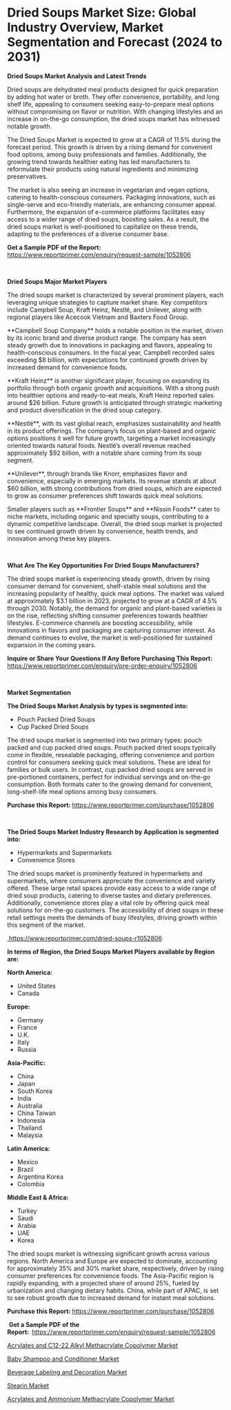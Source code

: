 <p><h1>Dried Soups Market Size: Global Industry Overview, Market Segmentation and Forecast (2024 to 2031)</h1></p><p><strong>Dried Soups Market Analysis and Latest Trends</strong></p>
<p><p>Dried soups are dehydrated meal products designed for quick preparation by adding hot water or broth. They offer convenience, portability, and long shelf life, appealing to consumers seeking easy-to-prepare meal options without compromising on flavor or nutrition. With changing lifestyles and an increase in on-the-go consumption, the dried soups market has witnessed notable growth.</p><p>The Dried Soups Market is expected to grow at a CAGR of 11.5% during the forecast period. This growth is driven by a rising demand for convenient food options, among busy professionals and families. Additionally, the growing trend towards healthier eating has led manufacturers to reformulate their products using natural ingredients and minimizing preservatives. </p><p>The market is also seeing an increase in vegetarian and vegan options, catering to health-conscious consumers. Packaging innovations, such as single-serve and eco-friendly materials, are enhancing consumer appeal. Furthermore, the expansion of e-commerce platforms facilitates easy access to a wider range of dried soups, boosting sales. As a result, the dried soups market is well-positioned to capitalize on these trends, adapting to the preferences of a diverse consumer base.</p></p>
<p><strong>Get a Sample PDF of the Report:&nbsp;</strong> <a href="https://www.reportprimer.com/enquiry/request-sample/1052806">https://www.reportprimer.com/enquiry/request-sample/1052806</a></p>
<p>&nbsp;</p>
<p><strong>Dried Soups Major Market Players</strong></p>
<p><p>The dried soups market is characterized by several prominent players, each leveraging unique strategies to capture market share. Key competitors include Campbell Soup, Kraft Heinz, Nestlé, and Unilever, along with regional players like Acecook Vietnam and Baxters Food Group.</p><p>**Campbell Soup Company** holds a notable position in the market, driven by its iconic brand and diverse product range. The company has seen steady growth due to innovations in packaging and flavors, appealing to health-conscious consumers. In the fiscal year, Campbell recorded sales exceeding $8 billion, with expectations for continued growth driven by increased demand for convenience foods.</p><p>**Kraft Heinz** is another significant player, focusing on expanding its portfolio through both organic growth and acquisitions. With a strong push into healthier options and ready-to-eat meals, Kraft Heinz reported sales around $26 billion. Future growth is anticipated through strategic marketing and product diversification in the dried soup category.</p><p>**Nestlé**, with its vast global reach, emphasizes sustainability and health in its product offerings. The company’s focus on plant-based and organic options positions it well for future growth, targeting a market increasingly oriented towards natural foods. Nestlé’s overall revenue reached approximately $92 billion, with a notable share coming from its soup segment.</p><p>**Unilever**, through brands like Knorr, emphasizes flavor and convenience, especially in emerging markets. Its revenue stands at about $60 billion, with strong contributions from dried soups, which are expected to grow as consumer preferences shift towards quick meal solutions.</p><p>Smaller players such as **Frontier Soups** and **Nissin Foods** cater to niche markets, including organic and specialty soups, contributing to a dynamic competitive landscape. Overall, the dried soup market is projected to see continued growth driven by convenience, health trends, and innovation among these key players.</p></p>
<p>&nbsp;</p>
<p><strong>What Are The Key Opportunities For Dried Soups Manufacturers?</strong></p>
<p><p>The dried soups market is experiencing steady growth, driven by rising consumer demand for convenient, shelf-stable meal solutions and the increasing popularity of healthy, quick meal options. The market was valued at approximately $3.1 billion in 2023, projected to grow at a CAGR of 4.5% through 2030. Notably, the demand for organic and plant-based varieties is on the rise, reflecting shifting consumer preferences towards healthier lifestyles. E-commerce channels are boosting accessibility, while innovations in flavors and packaging are capturing consumer interest. As demand continues to evolve, the market is well-positioned for sustained expansion in the coming years.</p></p>
<p><strong>Inquire or Share Your Questions If Any Before Purchasing This Report:</strong> <a href="https://www.reportprimer.com/enquiry/pre-order-enquiry/1052806">https://www.reportprimer.com/enquiry/pre-order-enquiry/1052806</a></p>
<p>&nbsp;</p>
<p><strong>Market Segmentation</strong></p>
<p><strong>The Dried Soups Market Analysis by types is segmented into:</strong></p>
<p><ul><li>Pouch Packed Dried Soups</li><li>Cup Packed Dried Soups</li></ul></p>
<p><p>The dried soups market is segmented into two primary types: pouch packed and cup packed dried soups. Pouch packed dried soups typically come in flexible, resealable packaging, offering convenience and portion control for consumers seeking quick meal solutions. These are ideal for families or bulk users. In contrast, cup packed dried soups are served in pre-portioned containers, perfect for individual servings and on-the-go consumption. Both formats cater to the growing demand for convenient, long-shelf-life meal options among busy consumers.</p></p>
<p><strong>Purchase this Report:&nbsp;</strong><a href="https://www.reportprimer.com/purchase/1052806">https://www.reportprimer.com/purchase/1052806</a></p>
<p>&nbsp;</p>
<p><strong>The Dried Soups Market Industry Research by Application is segmented into:</strong></p>
<p><ul><li>Hypermarkets and Supermarkets</li><li>Convenience Stores</li></ul></p>
<p><p>The dried soups market is prominently featured in hypermarkets and supermarkets, where consumers appreciate the convenience and variety offered. These large retail spaces provide easy access to a wide range of dried soup products, catering to diverse tastes and dietary preferences. Additionally, convenience stores play a vital role by offering quick meal solutions for on-the-go customers. The accessibility of dried soups in these retail settings meets the demands of busy lifestyles, driving growth within this segment of the market.</p></p>
<p><a href="https://www.reportprimer.com/dried-soups-r1052806">&nbsp;https://www.reportprimer.com/dried-soups-r1052806</a></p>
<p><strong>In terms of Region, the Dried Soups Market Players available by Region are:</strong></p>
<p>
    <p> <strong> North America: </strong>
        <ul>
            <li>United States</li>
            <li>Canada</li>
        </ul>
        </p> 
    <p> <strong> Europe: </strong>
        <ul>
            <li>Germany</li>
            <li>France</li>
            <li>U.K.</li>
            <li>Italy</li>
            <li>Russia</li>
        </ul>
        </p> 
    <p> <strong> Asia-Pacific: </strong>
        <ul>
            <li>China</li>
            <li>Japan</li>
            <li>South Korea</li>
            <li>India</li>
            <li>Australia</li>
            <li>China Taiwan</li>
            <li>Indonesia</li>
            <li>Thailand</li>
            <li>Malaysia</li>
        </ul>
        </p> 
    <p> <strong> Latin America: </strong>
        <ul>
            <li>Mexico</li>
            <li>Brazil</li>
            <li>Argentina Korea</li>
            <li>Colombia</li>
        </ul>
        </p> 
    <p> <strong> Middle East & Africa: </strong>
        <ul>
            <li>Turkey</li>
            <li>Saudi</li>
            <li>Arabia</li>
            <li>UAE</li>
            <li>Korea</li>
        </ul>
    </p>
    </p>
<p><p>The dried soups market is witnessing significant growth across various regions. North America and Europe are expected to dominate, accounting for approximately 35% and 30% market share, respectively, driven by rising consumer preferences for convenience foods. The Asia-Pacific region is rapidly expanding, with a projected share of around 25%, fueled by urbanization and changing dietary habits. China, while part of APAC, is set to see robust growth due to increased demand for instant meal solutions.</p></p>
<p><strong>Purchase this Report: </strong><a href="https://www.reportprimer.com/purchase/1052806">https://www.reportprimer.com/purchase/1052806</a></p>
<p>&nbsp;<strong>Get a Sample PDF of the Report:&nbsp;&nbsp;</strong><a href="https://www.reportprimer.com/enquiry/request-sample/1052806">https://www.reportprimer.com/enquiry/request-sample/1052806</a></p>
<p><strong></strong></p>
<p><p><a href="https://medium.com/@madalyell456456/future-ready-strategic-insights-into-the-global-acrylates-and-c12-22-alkyl-methacrylate-copolymer-b70c9d5bc612">Acrylates and ​C12-22 Alkyl Methacrylate Copolymer Market</a></p><p><a href="https://github.com/gdfhhhj/Market-Research-Report-List-6/blob/main/baby-shampoo-and-conditioner-market.md">Baby Shampoo and Conditioner Market</a></p><p><a href="https://issuu.com/reportprime-2/docs/beverage-labeling-and-decoration-ma_8bc11039c70ca5">Beverage Labeling and Decoration Market</a></p><p><a href="https://www.linkedin.com/pulse/unveiling-market-trends-global-stearin-growth-regional-insights-yfu8c">Stearin Market</a></p><p><a href="https://medium.com/@madalyell456456/insights-into-the-acrylates-and-ammonium-methacrylate-copolymer-industry-market-financial-status-77af6c4be30a">Acrylates and Ammonium Methacrylate Copolymer Market</a></p></p>